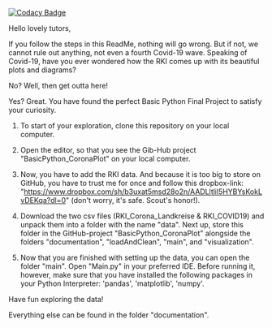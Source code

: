 
[![Codacy Badge](https://api.codacy.com/project/badge/Grade/f34e3499c7174dd39f2661b718a07705)](https://app.codacy.com/gh/Per-Starke/BasicPython_CoronaPlot?utm_source=github.com&utm_medium=referral&utm_content=Per-Starke/BasicPython_CoronaPlot&utm_campaign=Badge_Grade_Settings)

Hello lovely tutors,

If you follow the steps in this ReadMe, nothing will go wrong. But if not, we cannot rule out anything, 
not even a fourth Covid-19 wave.
Speaking of Covid-19, have you ever wondered how the RKI comes up with its beautiful plots and diagrams? 

No? Well, then get outta here!

Yes? Great. You have found the perfect Basic Python Final Project to satisfy your curiosity.

1. To start of your exploration, clone this repository on your local computer.

2. Open the editor, so that you see the Gib-Hub project "BasicPython_CoronaPlot" on your local computer.

3. Now, you have to add the RKI data. And because it is too big to store on GitHub, you have to trust me for once
   and follow this dropbox-link: 
   "https://www.dropbox.com/sh/b3uxat5msd28o2n/AADLltlil5HYBYsKokLvDEKqa?dl=0" (don't worry, it's safe. Scout's honor!).
   
4. Download the two csv files (RKI_Corona_Landkreise & RKI_COVID19) and unpack them into a folder with the name "data".
   Next up, store this folder in the GitHub-project "BasicPython_CoronaPlot" alongside the folders "documentation",
   "loadAndClean", "main", and "visualization".
   
5. Now that you are finished with setting up the data, you can open the folder "main".
   Open "Main.py" in your preferred IDE. Before running it, however, make sure that you have installed the following 
   packages in your Python Interpreter: 'pandas', 'matplotlib', 'numpy'.
   
Have fun exploring the data!

Everything else can be found in the folder "documentation".